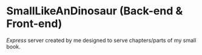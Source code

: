 # SmallLikeAnDinosaur (Back-end & Front-end)

_Express_ server created by me designed to serve chapters/parts of my small book.

